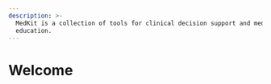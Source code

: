 ```yaml
---
description: >-
  MedKit is a collection of tools for clinical decision support and medical
  education.
---
```


# Welcome

